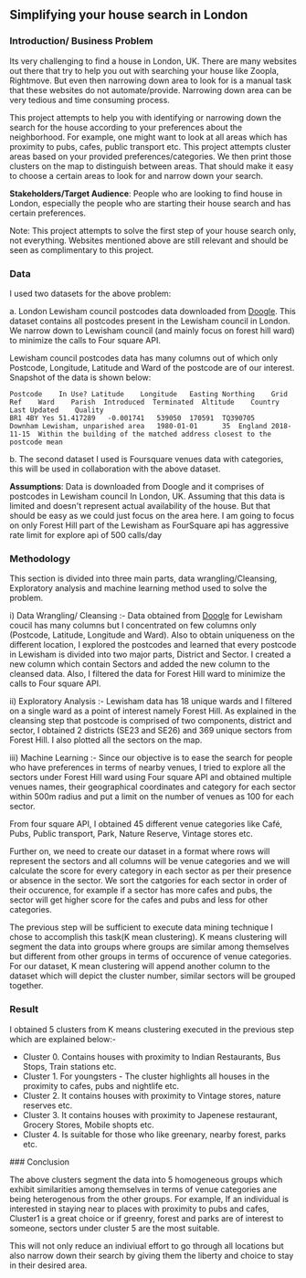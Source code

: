 ## Simplifying your house search in London

### Introduction/ Business Problem

Its very challenging to find a house in London, UK. There are many websites out there that try to help you out with searching your house like Zoopla, Rightmove. But even then narrowing down area to look for is a manual task that these websites do not automate/provide. Narrowing down area can be very tedious and time consuming process.

This project attempts to help you with identifying or narrowing down the search for the house according to your preferences about the neighborhood. 
For example, one might want to look at all areas which has proximity to pubs, cafes, public transport etc. This project attempts cluster areas based on your provided preferences/categories. We then print those clusters on the map to distinguish between areas. That should make it easy to choose a certain areas to look for and narrow down your search.

**Stakeholders/Target Audience**: People who are looking to find house in London, especially the people who are starting their house search and has certain preferences.

Note: This project attempts to solve the first step of your house search only, not everything. Websites mentioned above are still relevant and should be seen as complimentary to this project.


### Data

I used two datasets for the above problem:

a. London Lewisham council postcodes data downloaded from [Doogle](https://www.doogal.co.uk/AdministrativeAreasCSV.ashx?district=E09000023). This dataset contains all postcodes present in the Lewisham council in London. We narrow down to Lewisham council (and mainly focus on forest hill ward) to minimize the calls to Four square API.

Lewisham council postcodes data has many columns out of which only Postcode, Longitude, Latitude and Ward of the postcode are of our interest. Snapshot of the data is shown below: 

```
Postcode	In Use?	Latitude	Longitude	Easting	Northing	Grid Ref	Ward	Parish	Introduced	Terminated	Altitude	Country	Last Updated	Quality
BR1 4BY	Yes	51.417289	-0.001741	539050	170591	TQ390705	Downham	Lewisham, unparished area	1980-01-01		35	England	2018-11-15	Within the building of the matched address closest to the postcode mean
  ```

b. The second dataset I used is Foursquare venues data with categories, this will be used in collaboration with the above dataset.

**Assumptions**: Data is downloaded from Doogle and it comprises of postcodes in Lewisham council In London, UK. Assuming that this data is limited and doesn't represent actual availability of the house. But that should be easy as we could just focus on the area here. I am going to focus on only Forest Hill part of the Lewisham as FourSquare api has aggressive rate limit for explore api of 500 calls/day

### Methodology

This section is divided into three main parts, data wrangling/Cleansing, Exploratory analysis and machine learning method used to solve the problem. 

i) Data Wrangling/ Cleansing :- Data obtained from [Doogle](https://www.doogal.co.uk/AdministrativeAreasCSV.ashx?district=E09000023) for Lewisham coucil has many columns but I concentrated on few columns only (Postcode, Latitude, Longitude and Ward). Also to obtain uniqueness on the different location, I explored the postcodes and learned that every postcode in Lewisham is divided into two major parts, District and Sector. I created a new column which contain Sectors and added the new column to the cleansed data. Also, I filtered the data for Forest Hill ward to minimize the calls to Four square API.

ii) Exploratory Analysis :- Lewisham data has 18 unique wards and I filtered on a single ward as a point of interest namely Forest Hill. As explained in the cleansing step that postcode is comprised of two components, district and sector, I obtained 2 districts (SE23 and SE26) and 369 unique sectors from Forest Hill. I also plotted all the sectors on the map.

iii) Machine Learning :- Since our objective is to ease the search for  people who have preferences in terms of nearby venues, I tried to explore all the sectors under Forest Hill ward using Four square API and obtained multiple venues names, their geographical coordinates and category for each sector within 500m radius and put a limit on the number of venues as 100 for each sector.

From four square API, I obtained 45 different venue categories like Café, Pubs, Public transport, Park, Nature Reserve, Vintage stores etc.

Further on, we need to create our dataset in a format where rows will represent the sectors and all columns will be venue categories and we will calculate the score for every category in each sector as per their presence or absence in the sector. We sort the catgories for each sector in order of their occurence, for example if a sector has more cafes and pubs, the sector will get higher score for the cafes and pubs and less for other categories. 

The previous step will be sufficient to execute data mining technique I chose to accomplish this task(K mean clustering). K means clustering will segment the data into groups where groups are similar among themselves but different from other groups in terms of occurence of venue categories. For our dataset, K mean clustering will append another column to the dataset which will depict the cluster number, similar sectors will be grouped together. 


### Result

I obtained 5 clusters from K means clustering executed in the previous step which are explained below:-

* Cluster 0. Contains houses with proximity to Indian Restaurants, Bus Stops, Train stations etc.
* Cluster 1. For youngsters - The cluster highlights all houses in the proximity to cafes, pubs and nightlife etc.
* Cluster 2. It contains houses with proximity to Vintage stores, nature reserves etc.
* Cluster 3. It contains houses with proximity to Japenese restaurant, Grocery Stores, Mobile shopts etc.
* Cluster 4. Is suitable for those who like greenary, nearby forest, parks etc.

### Conclusion

The above clusters segment the data into 5 homogeneous groups which exhibit similarities among themselves in terms of venue categories ane being heterogenous from the other groups. For example, If an individual is interested in staying near to places with proximity to pubs and cafes, Cluster1 is a great choice or if greenry, forest and parks are of interest to someone, sectors under cluster 5 are the most suitable. 

This will not only reduce an indiviual effort to go through all locations but also narrow down their search by giving them the liberty and choice to stay in their desired area. 


